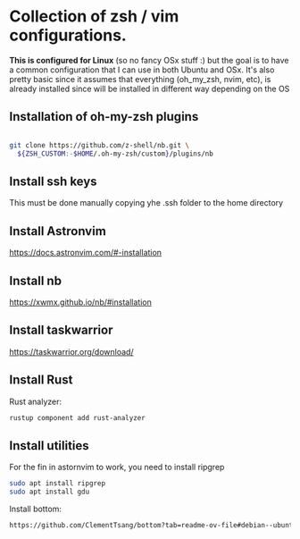 # Collection of zsh / vim configurations.

**This is configured for Linux** (so no fancy OSx stuff :) but the goal is to have a common configuration that I can use in both Ubuntu and OSx.
It's also pretty basic since it assumes that everything (oh_my_zsh, nvim, etc), is already installed since will be installed in different way depending on the OS


## Installation of oh-my-zsh plugins

```bash

git clone https://github.com/z-shell/nb.git \
  ${ZSH_CUSTOM:-$HOME/.oh-my-zsh/custom}/plugins/nb
```

## Install ssh keys
This must be done manually copying yhe .ssh folder to the home directory

## Install Astronvim    
https://docs.astronvim.com/#-installation


## Install nb 
https://xwmx.github.io/nb/#installation

## Install taskwarrior
https://taskwarrior.org/download/

## Install Rust
Rust analyzer: 
```bash
rustup component add rust-analyzer
```

## Install utilities

For the fin in astornvim to work, you need to install ripgrep
```bash
sudo apt install ripgrep
sudo apt install gdu
``` 

Install bottom:
```bash
https://github.com/ClementTsang/bottom?tab=readme-ov-file#debian--ubuntu
```
